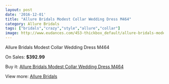 ```yaml
---
layout: post
date: '2016-12-01'
title: "Allure Bridals Modest Collar Wedding Dress M464"
category: Allure Bridals
tags: ["bridals","crazy","style","allure","collar"]
image: http://www.eudances.com/453-thickbox_default/allure-bridals-modest-collar-wedding-dress-m464.jpg
---
```

Allure Bridals Modest Collar Wedding Dress M464

On Sales: **$392.99**
<a href="https://www.eudances.com/en/allure-bridals/141-allure-bridals-modest-collar-wedding-dress-m464.html"><amp-img layout="responsive" width="600" height="600" src="//www.eudances.com/453-thickbox_default/allure-bridals-modest-collar-wedding-dress-m464.jpg" alt="Allure Bridals Modest Collar Wedding Dress M464 0" /></a>
<a href="https://www.eudances.com/en/allure-bridals/141-allure-bridals-modest-collar-wedding-dress-m464.html"><amp-img layout="responsive" width="600" height="600" src="//www.eudances.com/454-thickbox_default/allure-bridals-modest-collar-wedding-dress-m464.jpg" alt="Allure Bridals Modest Collar Wedding Dress M464 1" /></a>

Buy it: [Allure Bridals Modest Collar Wedding Dress M464](https://www.eudances.com/en/allure-bridals/141-allure-bridals-modest-collar-wedding-dress-m464.html "Allure Bridals Modest Collar Wedding Dress M464")

View more: [Allure Bridals](https://www.eudances.com/en/2-allure-bridals "Allure Bridals")